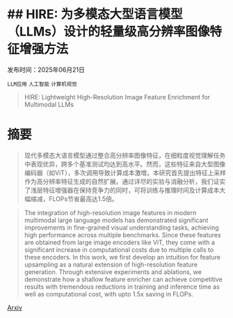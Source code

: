 # ## HIRE: 为多模态大型语言模型（LLMs）设计的轻量级高分辨率图像特征增强方法

发布时间：2025年06月21日

`LLM应用` `人工智能` `计算机视觉`

> HIRE: Lightweight High-Resolution Image Feature Enrichment for Multimodal LLMs

# 摘要

> 现代多模态大语言模型通过整合高分辨率图像特征，在细粒度视觉理解任务中表现优异，跨多个基准测试均达到高水平。然而，这些特征来自大型图像编码器（如ViT），多次调用导致计算成本激增。本研究首先提出特征上采样作为高分辨率特征生成的自然扩展。通过详尽的实验与消融分析，我们证实了浅层特征增强器在保持竞争力的同时，可将训练与推理时间及计算成本大幅缩减，FLOPs节省最高达1.5倍。

> The integration of high-resolution image features in modern multimodal large language models has demonstrated significant improvements in fine-grained visual understanding tasks, achieving high performance across multiple benchmarks. Since these features are obtained from large image encoders like ViT, they come with a significant increase in computational costs due to multiple calls to these encoders. In this work, we first develop an intuition for feature upsampling as a natural extension of high-resolution feature generation. Through extensive experiments and ablations, we demonstrate how a shallow feature enricher can achieve competitive results with tremendous reductions in training and inference time as well as computational cost, with upto 1.5x saving in FLOPs.

[Arxiv](https://arxiv.org/abs/2506.17608)